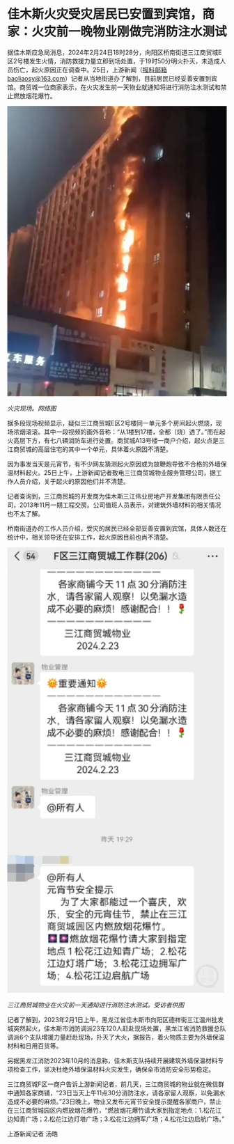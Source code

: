 # 佳木斯火灾受灾居民已安置到宾馆，商家：火灾前一晚物业刚做完消防注水测试

据佳木斯应急局消息，2024年2月24日18时28分，向阳区桥南街道三江商贸城E区2号楼发生火情，消防救援力量立即到场处置，于19时50分明火扑灭，未造成人员伤亡，起火原因正在调查中。25日，上游新闻（报料邮箱baoliaosy@163.com）记者从当地街道办了解到，目前居民已经妥善安置到宾馆。商贸城一位商家表示，在火灾发生前一天物业就通知将进行消防注水测试和禁止燃放烟花爆竹。

![619434e9e83a2d502391ba9dd6ce6486.jpg](https://raw.githubusercontent.com/qqhsx/qqnews_image/main/2024/02/25/佳木斯火灾受灾居民已安置到宾馆，商家：火灾前一晚物业刚做完消防注水测试/619434e9e83a2d502391ba9dd6ce6486.jpg)

_火灾现场。网络图_

据多段现场视频显示，疑似三江商贸城E区2号楼同一单元多个房间起火燃烧，现场浓烟滚滚。其中一段视频的画外音称：“从1楼到17楼，全都（烧）透了。”而在起火高层下方，有七八辆消防车进行处置。商贸城A13号楼一商户介绍，起火点是三江商贸城的高层住宅的其中一个单元，具体着火原因不清楚。

因为事发当天是元宵节，有不少网友猜测起火原因或为放鞭炮导致不合格的外墙保温材料起火。25日上午，上游新闻记者致电三江商贸城物业服务管理公司，据工作人员介绍，关于起火的原因他们并不清楚。

记者查询到，三江商贸城的开发商为佳木斯三江伟业房地产开发集团有限责任公司，2013年11月一期工程交房。公司值班人员表示，对建筑外墙材料的相关情况也不太了解。

桥南街道办的工作人员介绍，受灾的居民已经全部妥善安置到宾馆，具体人数还在统计中，相关领导还在安排工作，起火原因目前也尚不清楚。

![45d746cedc0baf21a8c639412e33abf7.jpg](https://raw.githubusercontent.com/qqhsx/qqnews_image/main/2024/02/25/佳木斯火灾受灾居民已安置到宾馆，商家：火灾前一晚物业刚做完消防注水测试/45d746cedc0baf21a8c639412e33abf7.jpg)

_三江商贸城物业在火灾前一天通知进行消防注水测试。受访者供图_

记者了解到，2023年2月1日上午，黑龙江省佳木斯市向阳区德祥街三江温州批发城突然起火，佳木斯市消防调派23车120人赶赴现场处置，黑龙江省消防救援总队调派6个支队增援力量赶赴现场，扑灭了大火，据报告，着火物质主要为外墙保温材料和日用百货等。

另据黑龙江消防2023年10月的消息称，佳木斯支队持续开展建筑外墙保温材料专项检查工作，坚决杜绝外墙保温材料火灾发生，确保全市消防安全形势稳定。

三江商贸城F区一商户告诉上游新闻记者，前几天，三江商贸城的物业就在微信群中通知各家商铺，“23日当天上午11点30分消防注水，请各家留人观察，以免漏水造成不必要的麻烦。”23日晚上，物业又发布元宵节安全提示提醒各家商户，禁止在三江商贸城园区内燃放烟花爆竹，“燃放烟花爆竹请大家到指定地点：1.松花江边知青广场；2.松花江边灯塔广场；3.松花江边拥军广场；4.松花江边启航广场。”

上游新闻记者 汤皓

